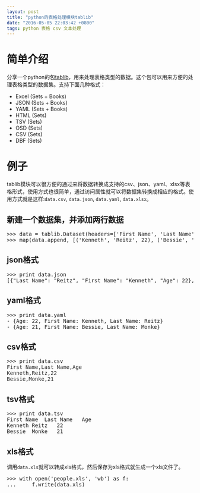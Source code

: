 ```yaml
---
layout: post
title: "python的表格处理模块tablib"
date: "2016-05-05 22:03:42 +0800"
tags: python 表格 csv 文本处理
---
```


# 简单介绍
分享一个python的包[tablib](https://github.com/kennethreitz/tablib)，用来处理表格类型的数据。这个包可以用来方便的处理表格类型的数据集。支持下面几种格式：

* Excel (Sets + Books)
* JSON (Sets + Books)
* YAML (Sets + Books)
* HTML (Sets)
* TSV (Sets)
* OSD (Sets)
* CSV (Sets)
* DBF (Sets)

# 例子
tablib模块可以很方便的通过来将数据转换成支持的csv、json、yaml、xlsx等表格形式，使用方式也很简单，通过访问属性就可以将数据集转换成相应的格式。使用方式就是这样:`data.csv`, `data.json`, `data.yaml`, `data.xlsx`。

## 新建一个数据集，并添加两行数据

<pre>
>>> data = tablib.Dataset(headers=['First Name', 'Last Name', 'Age'])
>>> map(data.append, [('Kenneth', 'Reitz', 22), ('Bessie', 'Monke', 21)])
</pre>

## json格式
<pre>
>>> print data.json
[{"Last Name": "Reitz", "First Name": "Kenneth", "Age": 22}, {"Last Name": "Monke", "First Name": "Bessie", "Age": 21}]
</pre>

## yaml格式
<pre>
>>> print data.yaml
- {Age: 22, First Name: Kenneth, Last Name: Reitz}
- {Age: 21, First Name: Bessie, Last Name: Monke}
</pre>

## csv格式
<pre>
>>> print data.csv
First Name,Last Name,Age
Kenneth,Reitz,22
Bessie,Monke,21
</pre>

## tsv格式
<pre>
>>> print data.tsv
First Name	Last Name	Age
Kenneth	Reitz	22
Bessie	Monke	21
</pre>

## xls格式
调用`data.xls`就可以转成xls格式，然后保存为xls格式就生成一个xls文件了。
<pre>
>>> with open('people.xls', 'wb') as f:
...     f.write(data.xls)
</pre>
